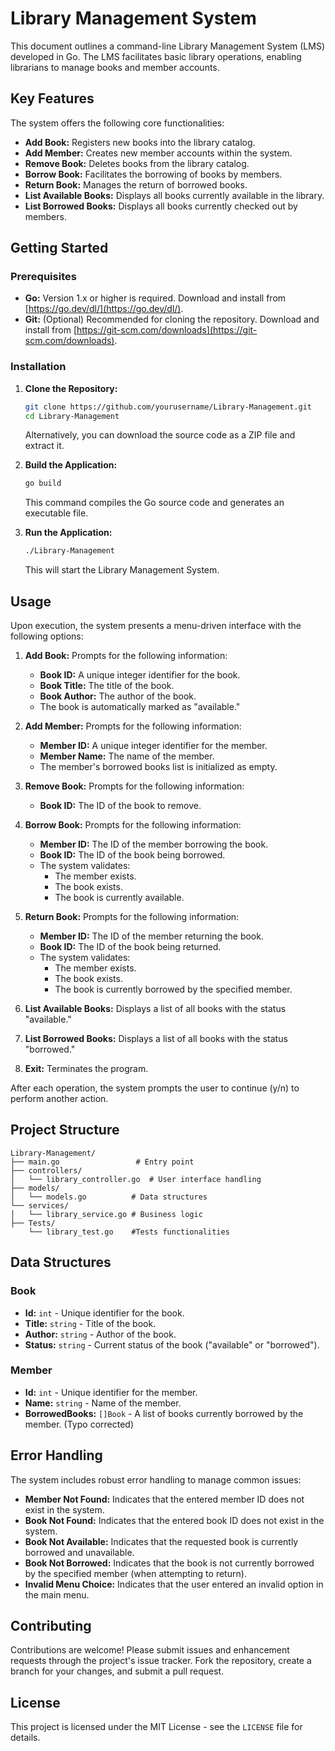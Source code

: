 # Library Management System

This document outlines a command-line Library Management System (LMS) developed in Go. The LMS facilitates basic library operations, enabling librarians to manage books and member accounts.

## Key Features

The system offers the following core functionalities:

* **Add Book:** Registers new books into the library catalog.
* **Add Member:** Creates new member accounts within the system.
* **Remove Book:** Deletes books from the library catalog.
* **Borrow Book:** Facilitates the borrowing of books by members.
* **Return Book:** Manages the return of borrowed books.
* **List Available Books:** Displays all books currently available in the library.
* **List Borrowed Books:** Displays all books currently checked out by members.

## Getting Started

### Prerequisites

* **Go:** Version 1.x or higher is required. Download and install from [https://go.dev/dl/](https://go.dev/dl/).
* **Git:** (Optional) Recommended for cloning the repository. Download and install from [https://git-scm.com/downloads](https://git-scm.com/downloads).

### Installation

1. **Clone the Repository:**

    ```bash
    git clone https://github.com/yourusername/Library-Management.git
    cd Library-Management
    ```

    Alternatively, you can download the source code as a ZIP file and extract it.

2. **Build the Application:**

    ```bash
    go build
    ```

    This command compiles the Go source code and generates an executable file.

3. **Run the Application:**

    ```bash
    ./Library-Management
    ```

    This will start the Library Management System.

## Usage

Upon execution, the system presents a menu-driven interface with the following options:

1. **Add Book:** Prompts for the following information:
    * **Book ID:** A unique integer identifier for the book.
    * **Book Title:** The title of the book.
    * **Book Author:** The author of the book.
    * The book is automatically marked as "available."

2. **Add Member:** Prompts for the following information:
    * **Member ID:** A unique integer identifier for the member.
    * **Member Name:** The name of the member.
    * The member's borrowed books list is initialized as empty.

3. **Remove Book:** Prompts for the following information:
    * **Book ID:** The ID of the book to remove.

4. **Borrow Book:** Prompts for the following information:
    * **Member ID:** The ID of the member borrowing the book.
    * **Book ID:** The ID of the book being borrowed.
    * The system validates:
        * The member exists.
        * The book exists.
        * The book is currently available.

5. **Return Book:** Prompts for the following information:
    * **Member ID:** The ID of the member returning the book.
    * **Book ID:** The ID of the book being returned.
    * The system validates:
        * The member exists.
        * The book exists.
        * The book is currently borrowed by the specified member.

6. **List Available Books:** Displays a list of all books with the status "available."

7. **List Borrowed Books:** Displays a list of all books with the status "borrowed."

8. **Exit:** Terminates the program.

After each operation, the system prompts the user to continue (y/n) to perform another action.

## Project Structure

```
Library-Management/
├── main.go                 # Entry point
├── controllers/
│   └── library_controller.go  # User interface handling
├── models/
│   └── models.go          # Data structures
└── services/
│   └── library_service.go # Business logic
├── Tests/
    └── library_test.go    #Tests functionalities

```

## Data Structures

### Book

* **Id:** `int` - Unique identifier for the book.
* **Title:** `string` - Title of the book.
* **Author:** `string` - Author of the book.
* **Status:** `string` - Current status of the book ("available" or "borrowed").

### Member

* **Id:** `int` - Unique identifier for the member.
* **Name:** `string` - Name of the member.
* **BorrowedBooks:** `[]Book` - A list of books currently borrowed by the member.  (Typo corrected)

## Error Handling

The system includes robust error handling to manage common issues:

* **Member Not Found:** Indicates that the entered member ID does not exist in the system.
* **Book Not Found:** Indicates that the entered book ID does not exist in the system.
* **Book Not Available:** Indicates that the requested book is currently borrowed and unavailable.
* **Book Not Borrowed:** Indicates that the book is not currently borrowed by the specified member (when attempting to return).
* **Invalid Menu Choice:** Indicates that the user entered an invalid option in the main menu.

## Contributing

Contributions are welcome! Please submit issues and enhancement requests through the project's issue tracker.  Fork the repository, create a branch for your changes, and submit a pull request.

## License

This project is licensed under the MIT License - see the `LICENSE` file for details.
